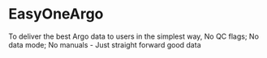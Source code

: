 # EasyOneArgo
To deliver the best Argo data to users in the simplest way, No QC flags; No data mode; No manuals - Just straight forward good data
